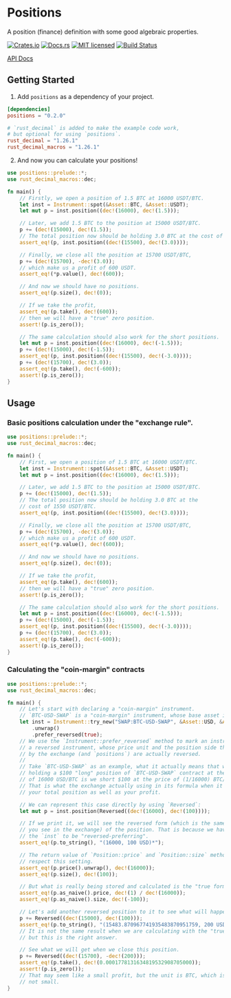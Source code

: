 # Positions

A position (finance) definition with some good algebraic properties.

[![Crates.io][crates-badge]][crates-url]
[![Docs.rs][docsrs-badge]][docsrs-url]
[![MIT licensed][mit-badge]][mit-url]
[![Build Status][actions-badge]][actions-url]

[API Docs][docsrs-url]

[crates-badge]: https://img.shields.io/crates/v/positions.svg
[crates-url]: https://crates.io/crates/positions
[docsrs-badge]: https://img.shields.io/docsrs/positions
[docsrs-url]: https://docs.rs/positions/latest/positions
[mit-badge]: https://img.shields.io/badge/license-MIT-blue.svg
[mit-url]: https://github.com/Nouzan/positions/blob/master/LICENSE
[actions-badge]: https://github.com/Nouzan/positions/workflows/CI/badge.svg
[actions-url]: https://github.com/Nouzan/positions/actions?query=workflow%3ACI+branch%3Amain

## Getting Started

1. Add `positions` as a dependency of your project.

```toml
[dependencies]
positions = "0.2.0"

# `rust_decimal` is added to make the example code work,
# but optional for using `positions`.
rust_decimal = "1.26.1"
rust_decimal_macros = "1.26.1"
```

2. And now you can calculate your positions!

```rust
use positions::prelude::*;
use rust_decimal_macros::dec;

fn main() {
    // Firstly, we open a position of 1.5 BTC at 16000 USDT/BTC.
    let inst = Instrument::spot(&Asset::BTC, &Asset::USDT);
    let mut p = inst.position((dec!(16000), dec!(1.5)));

    // Later, we add 1.5 BTC to the position at 15000 USDT/BTC.
    p += (dec!(15000), dec!(1.5));
    // The total position now should be holding 3.0 BTC at the cost of 1550 USDT/BTC.
    assert_eq!(p, inst.position((dec!(15500), dec!(3.0))));

    // Finally, we close all the position at 15700 USDT/BTC,
    p += (dec!(15700), -dec!(3.0));
    // which make us a profit of 600 USDT.
    assert_eq!(*p.value(), dec!(600));

    // And now we should have no positions.
    assert_eq!(p.size(), dec!(0));

    // If we take the profit,
    assert_eq!(p.take(), dec!(600));
    // then we will have a "true" zero position.
    assert!(p.is_zero());

    // The same calculation should also work for the short positions.
    let mut p = inst.position((dec!(16000), dec!(-1.5)));
    p += (dec!(15000), dec!(-1.5));
    assert_eq!(p, inst.position((dec!(15500), dec!(-3.0))));
    p += (dec!(15700), dec!(3.0));
    assert_eq!(p.take(), dec!(-600));
    assert!(p.is_zero());
}
```

## Usage
### Basic positions calculation under the "exchange rule".
```rust
use positions::prelude::*;
use rust_decimal_macros::dec;

fn main() {
    // First, we open a position of 1.5 BTC at 16000 USDT/BTC.
    let inst = Instrument::spot(&Asset::BTC, &Asset::USDT);
    let mut p = inst.position((dec!(16000), dec!(1.5)));

    // Later, we add 1.5 BTC to the position at 15000 USDT/BTC.
    p += (dec!(15000), dec!(1.5));
    // The total position now should be holding 3.0 BTC at the
    // cost of 1550 USDT/BTC.
    assert_eq!(p, inst.position((dec!(15500), dec!(3.0))));

    // Finally, we close all the position at 15700 USDT/BTC,
    p += (dec!(15700), -dec!(3.0));
    // which make us a profit of 600 USDT.
    assert_eq!(*p.value(), dec!(600));

    // And now we should have no positions.
    assert_eq!(p.size(), dec!(0));

    // If we take the profit,
    assert_eq!(p.take(), dec!(600));
    // then we will have a "true" zero position.
    assert!(p.is_zero());

    // The same calculation should also work for the short positions.
    let mut p = inst.position((dec!(16000), dec!(-1.5)));
    p += (dec!(15000), dec!(-1.5));
    assert_eq!(p, inst.position((dec!(15500), dec!(-3.0))));
    p += (dec!(15700), dec!(3.0));
    assert_eq!(p.take(), dec!(-600));
    assert!(p.is_zero());
}
```
### Calculating the "coin-margin" contracts
```rust
use positions::prelude::*;
use rust_decimal_macros::dec;

fn main() {
    // Let's start with declaring a "coin-margin" instrument.
    // `BTC-USD-SWAP` is a "coin-margin" instrument, whose base asset is `USD`.
    let inst = Instrument::try_new("SWAP:BTC-USD-SWAP", &Asset::USD, &Asset::BTC)
        .unwrap()
        .prefer_reversed(true);
    // We use the `Instrument::prefer_reversed` method to mark an instrument as
    // a reversed instrument, whose price unit and the position side that shown
    // by the exchange (and `positions`) are actually reversed.
    //
    // Take `BTC-USD-SWAP` as an example, what it actually means that we are
    // holding a $100 "long" position of `BTC-USD-SWAP` contract at the "price"
    // of 16000 USD/BTC is we short $100 at the price of (1/16000) BTC/USD.
    // That is what the exchange actually using in its formula when it calculates
    // your total position as well as your profit.

    // We can represent this case directly by using `Reversed`:
    let mut p = inst.position(Reversed((dec!(16000), dec!(100))));

    // If we print it, we will see the reversed form (which is the same as what
    // you see in the exchange) of the position. That is because we have marked
    // the `inst` to be "reversed-preferring".
    assert_eq!(p.to_string(), "(16000, 100 USD)*");

    // The return value of `Position::price` and `Position::size` methods also
    // respect this setting.
    assert_eq!(p.price().unwrap(), dec!(16000));
    assert_eq!(p.size(), dec!(100));

    // But what is really being stored and calculated is the "true form".
    assert_eq!(p.as_naive().price, dec!(1) / dec!(16000));
    assert_eq!(p.as_naive().size, dec!(-100));

    // Let's add another reversed position to it to see what will happen.
    p += Reversed((dec!(15000), dec!(100)));
    assert_eq!(p.to_string(), "(15483.870967741935483870951759, 200 USD)*");
    // It is not the same result when we are calculating with the "true form",
    // but this is the right answer.

    // See what we will get when we close this position.
    p += Reversed((dec!(15700), -dec!(200)));
    assert_eq!(p.take(), dec!(0.0001778131634819532908705000));
    assert!(p.is_zero());
    // That may seem like a small profit, but the unit is BTC, which is actually
    // not small.
}
```